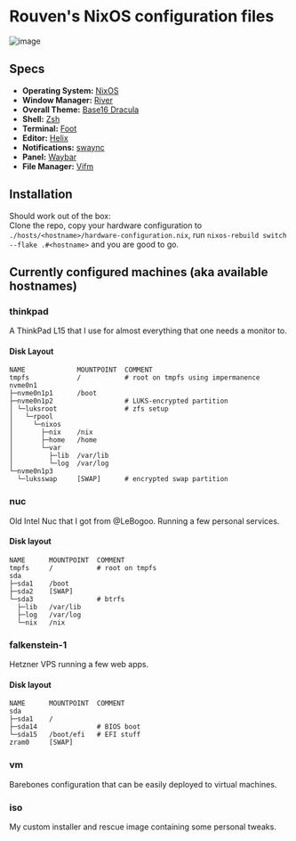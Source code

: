 # Rouven's NixOS configuration files

![image](https://user-images.githubusercontent.com/72568063/213921069-670965f7-ad51-43ad-a211-63bb45a02648.png)

## Specs
- **Operating System:** [NixOS](https://nixos.org)
- **Window Manager:** [River](https://github.com/riverwm/river)
- **Overall Theme:** [Base16 Dracula](https://github.com/dracula/base16-dracula-scheme)
- **Shell:** [Zsh](https://www.zsh.org/)
- **Terminal:** [Foot](https://codeberg.org/dnkl/foot)
- **Editor:** [Helix](https://helix-editor.com)
- **Notifications:** [swaync](https://github.com/ErikReider/SwayNotificationCenter)
- **Panel:** [Waybar](https://github.com/Alexays/Waybar)
- **File Manager:** [Vifm](https://vifm.info/)

## Installation
Should work out of the box:\
Clone the repo, copy your hardware configuration to `./hosts/<hostname>/hardware-configuration.nix`, run `nixos-rebuild switch --flake .#<hostname>` and you are good to go.

## Currently configured machines (aka available hostnames)
### thinkpad
A ThinkPad L15 that I use for almost everything that one needs a monitor to.
#### Disk Layout
```
NAME             MOUNTPOINT  COMMENT
tmpfs            /           # root on tmpfs using impermanence
nvme0n1
├─nvme0n1p1      /boot
├─nvme0n1p2                  # LUKS-encrypted partition
│ └─luksroot                 # zfs setup
│   └─rpool
│     └─nixos    
│       ├─nix    /nix
│       ├─home   /home
│       └─var
│         ├─lib  /var/lib
│         └─log  /var/log
└─nvme0n1p3
  └─luksswap     [SWAP]      # encrypted swap partition
```

### nuc
Old Intel Nuc that I got from @LeBogoo. Running a few personal services.
#### Disk layout
```
NAME      MOUNTPOINT  COMMENT
tmpfs     /           # root on tmpfs
sda
├─sda1    /boot
├─sda2    [SWAP]
└─sda3                # btrfs
  ├─lib   /var/lib
  ├─log   /var/log
  └─nix   /nix
```

### falkenstein-1
Hetzner VPS running a few web apps.
#### Disk layout
```
NAME      MOUNTPOINT  COMMENT
sda
├─sda1    /
├─sda14               # BIOS boot
└─sda15   /boot/efi   # EFI stuff
zram0     [SWAP]
```

### vm
Barebones configuration that can be easily deployed to virtual machines.

### iso
My custom installer and rescue image containing some personal tweaks.
